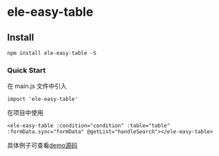 # ele-easy-table

## Install
```
npm install ele-easy-table -S
```

### Quick Start

在 main.js 文件中引入

```
import 'ele-easy-table'
```

在项目中使用

```
<ele-easy-table :condition="condition" :table="table" :formData.sync="formData" @getList="handleSearch"></ele-easy-table>
```

具体例子可查看[demo源码](https://github.com/vincentzyc/ele-easy-table/blob/master/src/components/ele-easy-table-demo.vue)